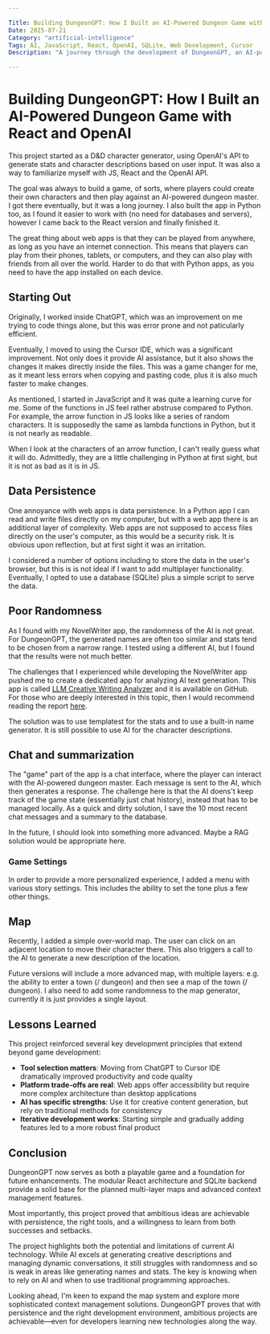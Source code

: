 ```yaml
---

Title: Building DungeonGPT: How I Built an AI-Powered Dungeon Game with React and OpenAI
Date: 2025-07-21
Category: "artificial-intelligence"
Tags: AI, JavaScript, React, OpenAI, SQLite, Web Development, Cursor
Description: "A journey through the development of DungeonGPT, an AI-powered dungeon game built with React and OpenAI."

---
```


# Building DungeonGPT: How I Built an AI-Powered Dungeon Game with React and OpenAI

This project started as a D&D character generator, using OpenAI's API to generate stats and character descriptions based on user input. It was also a way to familiarize myself with JS, React and the OpenAI API. 

The goal was always to build a game, of sorts, where players could create their own characters and then play against an AI-powered dungeon master. I got there eventually, but it was a long journey. I also built the app in Python too, as I found it easier to work with (no need for databases and servers), however I came back to the React version and finally finished it.

The great thing about web apps is that they can be played from anywhere, as long as you have an internet connection. This means that players can play from their phones, tablets, or computers, and they can also play with friends from all over the world. Harder to do that with Python apps, as you need to have the app installed on each device.

## Starting Out
Originally, I worked inside ChatGPT, which was an improvement on me trying to code things alone, but this was error prone and not paticularly efficient.

Eventually, I moved to using the Cursor IDE, which was a significant improvement. Not only does it provide AI assistance, but it also shows the changes it makes directly inside the files. This was a game changer for me, as it meant less errors when copying and pasting code, plus it is also much faster to make changes.

As mentioned, I started in JavaScript and it was quite a learning curve for me. Some of the functions in JS feel rather abstruse compared to Python. For example, the arrow function in JS looks like a series of random characters. It is supposedly the same as lambda functions in Python, but it is not nearly as readable.

When I look at the characters of an arrow function, I can't really guess what it will do. Admittedly, they are a little challenging in Python at first sight, but it is not as bad as it is in JS.

## Data Persistence
One annoyance with web apps is data persistence. In a Python app I can read and write files directly on my computer, but with a web app there is an additional layer of complexity. Web apps are not supposed to access files directly on the user's computer, as this would be a security risk. It is obvious upon reflection, but at first sight it was an irritation.

I considered a number of options including to store the data in the user's browser, but this is is not ideal if I want to add multiplayer functionality. Eventually, I opted to use a database (SQLite) plus a simple script to serve the data. 

## Poor Randomness
As I found with my NovelWriter app, the randomness of the AI is not great. For DungeonGPT, the generated names are often too similar and stats tend to be chosen from a narrow range. I tested using a different AI, but I found that the results were not much better.

The challenges that I experienced while developing the NovelWriter app pushed me to create a dedicated app for analyzing AI text generation. This app is called [LLM Creative Writing Analyzer](https://github.com/edwardathomson/llm-creative-writing-analyzer) and it is available on GitHub. For those who are deeply interested in this topic, then I would recommend reading the report [here](https://github.com/EdwardAThomson/LLM-Creative-Writing-Analyzer/blob/main/reports/report.md).

The solution was to use templatest for the stats and to use a built-in name generator. It is still possible to use AI for the character descriptions. 

## Chat and summarization
The "game" part of the app is a chat interface, where the player can interact with the AI-powered dungeon master. Each message is sent to the AI, which then generates a response. The challenge here is that the AI doens't keep track of the game state (essentially just chat history), instead that has to be managed locally. As a quick and dirty solution, I save the 10 most recent chat messages and a summary to the database.

In the future, I should look into something more advanced. Maybe a RAG solution would be appropriate here.

### Game Settings
In order to provide a more personalized experience, I added a menu with various story settings. This includes the ability to set the tone plus a few other things.

## Map
Recently, I added a simple over-world map. The user can click on an adjacent location to move their character there. This also triggers a call to the AI to generate a new description of the location. 

Future versions will include a more advanced map, with multiple layers: e.g. the ability to enter a town (/ dungeon) and then see a map of the town (/ dungeon). I also need to add some randomness to the map generator, currently it is just provides a single layout.

## Lessons Learned

This project reinforced several key development principles that extend beyond game development:

- **Tool selection matters**: Moving from ChatGPT to Cursor IDE dramatically improved productivity and code quality
- **Platform trade-offs are real**: Web apps offer accessibility but require more complex architecture than desktop applications  
- **AI has specific strengths**: Use it for creative content generation, but rely on traditional methods for consistency
- **Iterative development works**: Starting simple and gradually adding features led to a more robust final product


## Conclusion

DungeonGPT now serves as both a playable game and a foundation for future enhancements. The modular React architecture and SQLite backend provide a solid base for the planned multi-layer maps and advanced context management features.

Most importantly, this project proved that ambitious ideas are achievable with persistence, the right tools, and a willingness to learn from both successes and setbacks.

The project highlights both the potential and limitations of current AI technology. While AI excels at generating creative descriptions and managing dynamic conversations, it still struggles with randomness and so is weak in areas like generating names and stats. The key is knowing when to rely on AI and when to use traditional programming approaches.

Looking ahead, I'm keen to expand the map system and explore more sophisticated context management solutions. DungeonGPT proves that with persistence and the right development environment, ambitious projects are achievable—even for developers learning new technologies along the way.